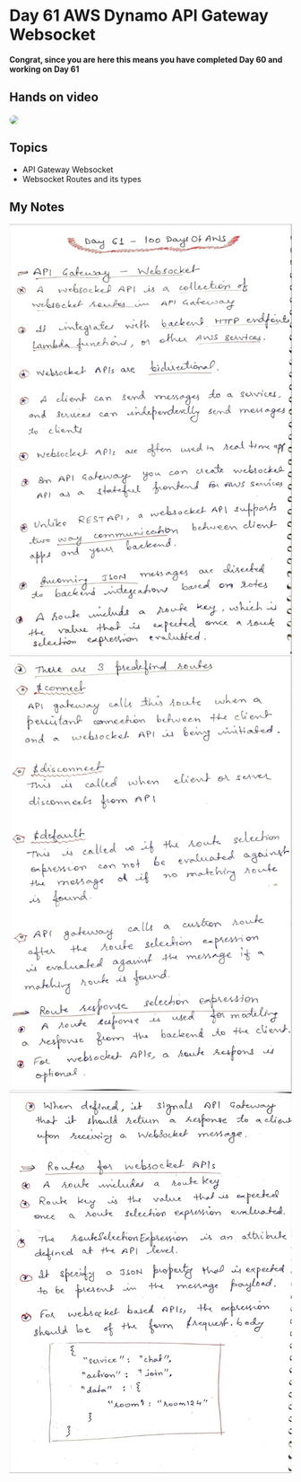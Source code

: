 # Day 61 AWS Dynamo API Gateway Websocket

**Congrat, since you are here this means you have completed Day 60 and working on Day 61**

## Hands on video
<a href="https://youtu.be/Uw3mePlHDTU">
<img src="https://i3.ytimg.com/vi/Uw3mePlHDTU/hqdefault.jpg" align="center" width="200" style="border-radius:40px" />
</a>

## Topics
  - API Gateway Websocket
  - Websocket Routes and its types

## My Notes
  ![1](./images/134e6158a71a4014ba2c9ec175dde835e4582cec.jpeg)
  ![2](./images/7935988b52ffe2b25a92e5998589f180ad43af0c.jpeg)
  ![3](./images/d6adebfc8c09c71c76ef9848164d0b80c20b2cfa.jpeg)




